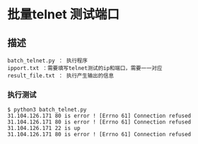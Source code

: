 # 批量telnet 测试端口

## 描述

``` 
batch_telnet.py ： 执行程序 
ipport.txt ：需要填写telnet测试的ip和端口，需要一一对应
result_file.txt ： 执行产生输出的信息
```

### 执行测试

``` shell
$ python3 batch_telnet.py
31.104.126.171 80 is error ! [Errno 61] Connection refused
31.104.126.171 80 is error ! [Errno 61] Connection refused
31.104.126.171 22 is up
31.104.126.171 80 is error ! [Errno 61] Connection refused

```
